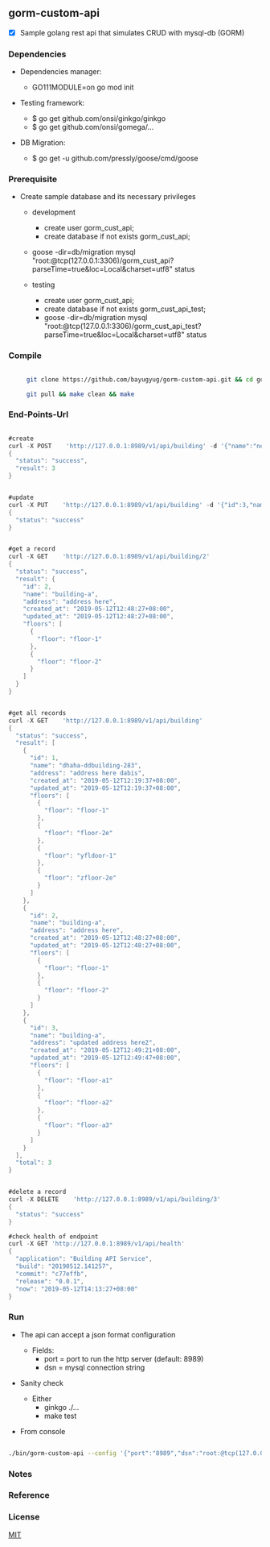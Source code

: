 ## gorm-custom-api



* [x] Sample golang rest api that simulates CRUD with mysql-db (GORM)



### Dependencies

- Dependencies manager: 
  - GO111MODULE=on go mod init

- Testing framework: 
  - $ go get github.com/onsi/ginkgo/ginkgo
  - $ go get github.com/onsi/gomega/... 

- DB Migration:
  - $ go get -u github.com/pressly/goose/cmd/goose



### Prerequisite
- Create sample database and its necessary privileges

	- development
		- create user gorm_cust_api;
		- create database if not exists gorm_cust_api;
    - goose -dir=db/migration mysql "root:@tcp(127.0.0.1:3306)/gorm_cust_api?parseTime=true&loc=Local&charset=utf8" status

	- testing
		- create user gorm_cust_api;
		- create database if not exists gorm_cust_api_test;
	  - goose -dir=db/migration mysql "root:@tcp(127.0.0.1:3306)/gorm_cust_api_test?parseTime=true&loc=Local&charset=utf8" status
### Compile

```sh

     git clone https://github.com/bayugyug/gorm-custom-api.git && cd gorm-custom-api

     git pull && make clean && make

```
 


### End-Points-Url


```go

#create
curl -X POST    'http://127.0.0.1:8989/v1/api/building' -d '{"name":"new-building-a","address":"address here","floors":["floor-1","floor-2"]}'
{
  "status": "success",
  "result": 3
}


#update
curl -X PUT    'http://127.0.0.1:8989/v1/api/building' -d '{"id":3,"name":"building-a","address":"updated address here2","floors":["floor-a1","floor-a2","floor-a3"]}'
{
  "status": "success"
}


#get a record
curl -X GET    'http://127.0.0.1:8989/v1/api/building/2'	
{
  "status": "success",
  "result": {
    "id": 2,
    "name": "building-a",
    "address": "address here",
    "created_at": "2019-05-12T12:48:27+08:00",
    "updated_at": "2019-05-12T12:48:27+08:00",
    "floors": [
      {
        "floor": "floor-1"
      },
      {
        "floor": "floor-2"
      }
    ]
  }
}


#get all records
curl -X GET    'http://127.0.0.1:8989/v1/api/building'
{
  "status": "success",
  "result": [
    {
      "id": 1,
      "name": "dhaha-ddbuilding-283",
      "address": "address here dabis",
      "created_at": "2019-05-12T12:19:37+08:00",
      "updated_at": "2019-05-12T12:19:37+08:00",
      "floors": [
        {
          "floor": "floor-1"
        },
        {
          "floor": "floor-2e"
        },
        {
          "floor": "yfldoor-1"
        },
        {
          "floor": "zfloor-2e"
        }
      ]
    },
    {
      "id": 2,
      "name": "building-a",
      "address": "address here",
      "created_at": "2019-05-12T12:48:27+08:00",
      "updated_at": "2019-05-12T12:48:27+08:00",
      "floors": [
        {
          "floor": "floor-1"
        },
        {
          "floor": "floor-2"
        }
      ]
    },
    {
      "id": 3,
      "name": "building-a",
      "address": "updated address here2",
      "created_at": "2019-05-12T12:49:21+08:00",
      "updated_at": "2019-05-12T12:49:47+08:00",
      "floors": [
        {
          "floor": "floor-a1"
        },
        {
          "floor": "floor-a2"
        },
        {
          "floor": "floor-a3"
        }
      ]
    }
  ],
  "total": 3
}


#delete a record
curl -X DELETE    'http://127.0.0.1:8989/v1/api/building/3'
{
  "status": "success"
}

#check health of endpoint
curl -X GET 'http://127.0.0.1:8989/v1/api/health'
{
  "application": "Building API Service",
  "build": "20190512.141257",
  "commit": "c77effb",
  "release": "0.0.1",
  "now": "2019-05-12T14:13:27+08:00"
}

```


### Run

- The api can accept a json format configuration
	- Fields:
		- port      = port to run the http server (default: 8989)
		- dsn       = mysql connection string

- Sanity check
	- Either
		- ginkgo ./...	
		- make test

- From console

```sh

./bin/gorm-custom-api --config '{"port":"8989","dsn":"root:@tcp(127.0.0.1:3306)/gorm_cust_api"}'


```


### Notes

### Reference

### License

[MIT](https://bayugyug.mit-license.org/)

